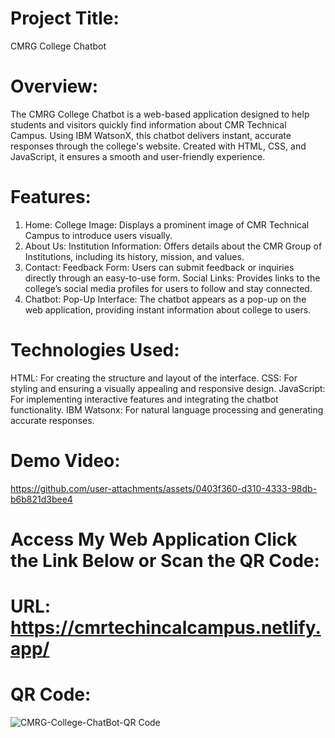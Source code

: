 # Project Title:
CMRG College Chatbot

# Overview:
The CMRG College Chatbot is a web-based application designed to help students and visitors quickly find information about CMR Technical Campus. Using IBM WatsonX, this chatbot delivers instant, accurate responses through the college's website. Created with HTML, CSS, and JavaScript, it ensures a smooth and user-friendly experience.

# Features:
1. Home:
College Image: Displays a prominent image of CMR Technical Campus to introduce users visually.
2. About Us:
Institution Information: Offers details about the CMR Group of Institutions, including its history, mission, and values.
3. Contact:
Feedback Form: Users can submit feedback or inquiries directly through an easy-to-use form.
Social Links: Provides links to the college’s social media profiles for users to follow and stay connected.
4. Chatbot:
Pop-Up Interface: The chatbot appears as a pop-up on the web application, providing instant information about college to users.

# Technologies Used:
HTML: For creating the structure and layout of the interface.
CSS: For styling and ensuring a visually appealing and responsive design.
JavaScript: For implementing interactive features and integrating the chatbot functionality.
IBM Watsonx: For natural language processing and generating accurate responses.

# Demo Video:
https://github.com/user-attachments/assets/0403f360-d310-4333-98db-b6b821d3bee4

# Access My Web Application Click the Link Below or Scan the QR Code:
# URL: https://cmrtechincalcampus.netlify.app/
# QR Code:
![CMRG-College-ChatBot-QR Code](https://github.com/user-attachments/assets/ffc20952-9301-4f9b-9885-ba4a6324c69f)

